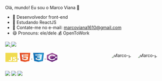 Olá, mundo! Eu sou o Marco Viana 👋


- 🔭 Desenvolvedor front-end
- 🌱 Estudando ReactJS
- 💬 Contate-me no e-mail: marcoviana1610@gmail.com
- 😄 Pronouns: ele/dele
💰 OpenToWork


<div>
  <a href="https://www.linkedin.com/in/marcoviana01/">
<img height="150em" src="https://github-readme-stats.vercel.app/api?username=marcoviana1610&show_icons=true&theme=dracula&include_all_commits=true&count_private-true"/>
<img height="110em" src="https://github-readme-stats.vercel.app/api/top-langs/?username=marcoviana1610&layout=compact&langs_count=16&theme=dracula"/>
</div>

<div style="display: inline_block"><br>
  <img align="center" alt="Marco-Js" height="30" width="40" src="https://raw.githubusercontent.com/devicons/devicon/master/icons/javascript/javascript-plain.svg">
  <img align="center" alt="Marco-HTML" height="30" width="40" src="https://raw.githubusercontent.com/devicons/devicon/master/icons/html5/html5-original.svg">
  <img align="center" alt="Marco-CSS" height="30" width="40" src="https://raw.githubusercontent.com/devicons/devicon/master/icons/css3/css3-original.svg">
  <img align="center" alt="Marco-Csharp" height="30" width="40" src="https://raw.githubusercontent.com/devicons/devicon/master/icons/csharp/csharp-original.svg">
  <img align="right" alt="Marco-pic" height="150" style="border-radius:50px;" src="https://cdn.picrew.me/shareImg/org/202303/338224_ICOhN0zB.png">
  <img align="right" alt="Marco-pic" height="150" style="border-radius:50px;" src="https://cdn-icons-png.flaticon.com/512/919/919851.png">
</div>

##

<div>
  <a href = "mailto:marcoviana1610@gmail.com"><img src="https://img.shields.io/badge/-Gmail-%23333?style=for-the-badge&logo=gmail&logoColor=white" target="_blank"></a>
  <a href="https://www.linkedin.com/in/marcoviana01" target="_blank"><img src="https://img.shields.io/badge/-LinkedIn-%230077B5?style=for-the-badge&logo=linkedin&logoColor=white" target="_blank"></a>
  <a href="https://wa.me/5521991711506" target="_blank"><img src="https://img.shields.io/badge/WhatsApp-25D366?style=for-the-badge&logo=whatsapp&logoColor=white" target="_blank"></a>
  
</div>

